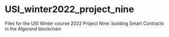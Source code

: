 # USI_winter2022_project_nine
Files for the USI Winter course 2022 Project Nine: building Smart Contracts in the Algorand blockchain
